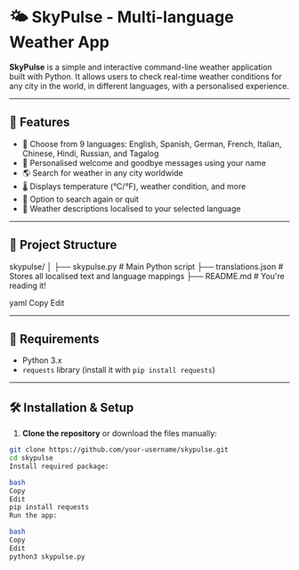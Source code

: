 # 🌤️ SkyPulse - Multi-language Weather App

**SkyPulse** is a simple and interactive command-line weather application built with Python. It allows users to check real-time weather conditions for any city in the world, in different languages, with a personalised experience.

---

## 🌟 Features

- 🔄 Choose from 9 languages: English, Spanish, German, French, Italian, Chinese, Hindi, Russian, and Tagalog
- 👤 Personalised welcome and goodbye messages using your name
- 🌎 Search for weather in any city worldwide
- 🌡️ Displays temperature (°C/°F), weather condition, and more
- 🔁 Option to search again or quit
- 💬 Weather descriptions localised to your selected language

---

## 📁 Project Structure

skypulse/
│
├── skypulse.py # Main Python script
├── translations.json # Stores all localised text and language mappings
├── README.md # You're reading it!

yaml
Copy
Edit

---

## 🚀 Requirements

- Python 3.x
- `requests` library (install it with `pip install requests`)

---

## 🛠️ Installation & Setup

1. **Clone the repository** or download the files manually:

```bash
git clone https://github.com/your-username/skypulse.git
cd skypulse
Install required package:

bash
Copy
Edit
pip install requests
Run the app:

bash
Copy
Edit
python3 skypulse.py